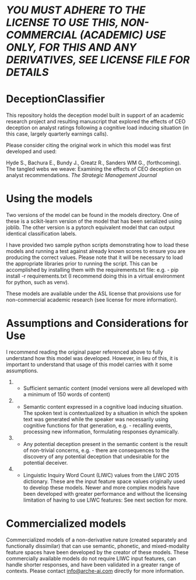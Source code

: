 # ***YOU MUST ADHERE TO THE LICENSE TO USE THIS, NON-COMMERCIAL (ACADEMIC) USE ONLY, FOR THIS AND ANY DERIVATIVES, SEE LICENSE FILE FOR DETAILS***

# DeceptionClassifier
This repository holds the deception model built in support of an academic research project and resulting manuscript that explored the effects of CEO deception on analyst ratings following a cognitive load inducing situation (in this case, largely quarterly earnings calls).

Please consider citing the original work in which this model was first developed and used:

Hyde S., Bachura E., Bundy J., Greatz R., Sanders WM G., (forthcoming). The tangled webs we weave: Examining the effects of CEO deception on analyst recommendations. *The Strategic Management Journal*

# Using the models
Two versions of the model can be found in the models directory. One of these is a scikit-learn version of the model that has been serialized
using joblib. The other version is a pytorch equivalent model that can output identical classification labels.

I have provided two sample python scripts demonstrating how to load these models and running a test against already known scores to ensure you are producing the correct values. Please note that it will be necessary to load the appropriate libraries prior to running the script. This can be accomplished
by installing them with the requirements.txt file: e.g. - pip install -r requirements.txt (I recommend doing this in a virtual environment for python, such
as venv).

These models are available under the ASL license that provisions use for non-commercial academic research (see license for more information).

# Assumptions and Considerations for Use
I recommend reading the original paper referenced above to fully understand how this model was developed. However, in lieu of this, it is important
to understand that usage of this model carries with it some assumptions.

1) - Sufficient semantic content (model versions were all developed with a minimum of 150 words of content)
2) - Semantic content expressed in a cognitive load inducing situation. The spoken text is contextualized by a situation in which the spoken text was generated while the speaker was necessarily using cognitive functions for that generation, e.g. - recalling events, processing new information, formulating responses dynamically.
3) - Any potential deception present in the semantic content is the result of non-trivial concerns, e.g. - there are consequences to the discovery of any potential deception that undesirable for the potential deceiver.
4) - Linguistic Inquiry Word Count (LIWC) values from the LIWC 2015 dictionary. These are the input feature space values originally used to develop these models. Newer and more complex models have been developed with greater performance and without the licensing limitation of having to use LIWC features: See next section for more.

# Commercialized models
Commercialized models of a non-derivative nature (created separately and functionally dissimilar) that can use semantic, phonetic, and mixed-modality feature spaces have been developed by the creator of these models. These commercially available models do not require LIWC input features, can handle shorter responses, and have been validated in a greater range of contexts. Please contact info@arche-ai.com directly for more information.
